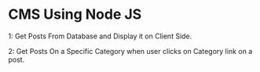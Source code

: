 # CMS Using Node JS

1: Get Posts From Database and Display it on Client Side.

2: Get Posts On a Specific Category when user clicks on Category link on a post. 